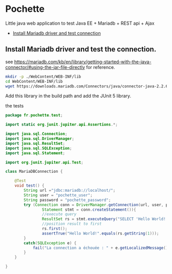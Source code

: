 # Pochette

Little java web application to test Java EE + Mariadb + REST api + Ajax

* [Install Mariadb driver and test connection](#install-mariadb-driver-and-test-connection)

## Install Mariadb driver and test the connection.

see https://mariadb.com/kb/en/library/getting-started-with-the-java-connector/#using-the-jar-file-directly for reference.

```bash
mkdir -p ./WebContent/WEB-INF/lib
cd WebContent/WEB-INF/lib
wget https://downloads.mariadb.com/Connectors/java/connector-java-2.2.6/mariadb-java-client-2.2.6.jar
```

Add this library in the build path and add the JUnit 5 library.

the tests

```java
package fr.pochette.test;

import static org.junit.jupiter.api.Assertions.*;

import java.sql.Connection;
import java.sql.DriverManager;
import java.sql.ResultSet;
import java.sql.SQLException;
import java.sql.Statement;

import org.junit.jupiter.api.Test;

class MariaDBConnection {

	@Test
	void test() {
		String url ="jdbc:mariadb://localhost/";
		String user = "pochette_user";
		String password = "pochette_password";
		try (Connection conn = DriverManager.getConnection(url, user, password);
				Statement stmt = conn.createStatement()){
                //execute query
                ResultSet rs = stmt.executeQuery("SELECT 'Hello World!'");
                //position result to first
                rs.first();
                assertTrue("Hello World!".equals(rs.getString(1)));
		}
		catch(SQLException e) {
			fail("La connection a échouée : " + e.getLocalizedMessage());
		}
	}

}
```
